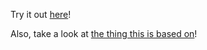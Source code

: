Try it out [here](https://nathansolomon1678.github.io/neat-stuff/animal-herd/animal-herd.html)!

Also, take a look at [the thing this is based on](http://rocs.hu-berlin.de/explorables/explorables/orlis-flockn-roll/)!
